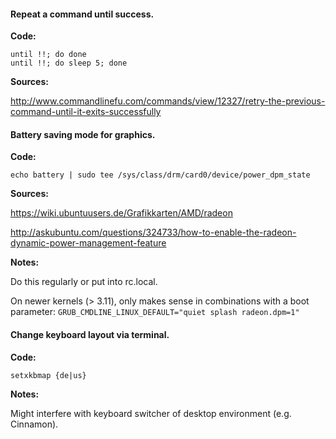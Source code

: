 #### Repeat a command until success.

**Code:**

```
until !!; do done
until !!; do sleep 5; done
``` 

**Sources:**

http://www.commandlinefu.com/commands/view/12327/retry-the-previous-command-until-it-exits-successfully

#### Battery saving mode for graphics. 
**Code:**

`echo battery | sudo tee /sys/class/drm/card0/device/power_dpm_state` 

**Sources:**

https://wiki.ubuntuusers.de/Grafikkarten/AMD/radeon

http://askubuntu.com/questions/324733/how-to-enable-the-radeon-dynamic-power-management-feature

**Notes:**

Do this regularly or put into rc.local.

On newer kernels (> 3.11), only makes sense in combinations with a boot
parameter: `GRUB_CMDLINE_LINUX_DEFAULT="quiet splash radeon.dpm=1"`


#### Change keyboard layout via terminal.
**Code:**

`setxkbmap {de|us}` 

**Notes:**

Might interfere with keyboard switcher of desktop environment (e.g. Cinnamon).
